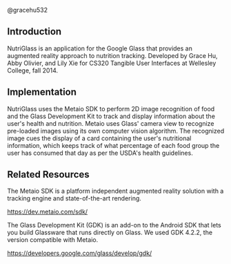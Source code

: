 @gracehu532

Introduction
-------------

NutriGlass is an application for the Google Glass that provides an augmented reality approach to nutrition tracking. Developed by Grace Hu, Abby Olivier, and Lily Xie for CS320 Tangible User Interfaces at Wellesley College, fall 2014.

Implementation
-------------

NutriGlass uses the Metaio SDK to perform 2D image recognition of food and the Glass Development Kit to track and display information about the user's health and nutrition. Metaio uses Glass' camera view to recognize pre-loaded images using its own computer vision algorithm. The recognized image cues the display of a card containing the user's nutritional information, which keeps track of what percentage of each food group the user has consumed that day as per the USDA's health guidelines.

Related Resources
-------------

The Metaio SDK is a platform independent augmented reality solution with a tracking engine and state-of-the-art rendering.

https://dev.metaio.com/sdk/

The Glass Development Kit (GDK) is an add-on to the Android SDK that lets you build Glassware that runs directly on Glass. We used GDK 4.2.2, the version compatible with Metaio.

https://developers.google.com/glass/develop/gdk/
